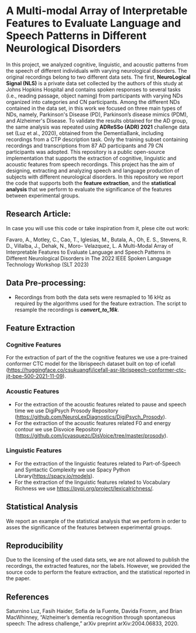 # A Multi-modal Array of Interpretable Features to Evaluate Language and Speech Patterns in Different Neurological Disorders

In this project, we analyzed cognitive, linguistic, and acoustic patterns from the speech of different individuals with varying neurological disorders. 
The original recordings belong to two different data sets. The first, **NeuroLogical Signal (NLS)** is a private data set collected by
the authors of this study at Johns Hopkins Hospital and contains spoken responses to several tasks (i.e., reading passage,
object naming) from participants with varying NDs organized into categories and CN participants. Among the different NDs contained in the data
set, in this work we focused on three main types of NDs, namely, Parkinson's Disease (PD), Parkinson’s disease mimics (PDM), and Alzheimer's Disease.
To validate the results obtained for the  AD group, the same analysis was repeated using **ADReSSo
(ADR) 2021** challenge data set (Luz et al., 2020), obtained from the DementiaBank, including recordings from a CTP description
task. Only the training subset containing recordings and transcriptions from 87 AD participants and 79 CN participants
was adopted. This repository is a public open-source implementation that supports the extraction of cognitive, linguistic and acoustic features from speech recordings. This project has the aim of designing, extracting and analyzing speech and language production of subjects with different neurological disorders. 
In this repository we report the code that supports both the **feature extraction**, and the **statistical analysis** that we perform to evaluate the significance of the features between experimental groups.


## Research Article: 

In case you will use this code or take inspiration from it, plese cite out work: 

Favaro, A., Motley, C., Cao, T., Iglesias, M., Butala, A., Oh, E. S., Stevens, R. D., Villalba, J., Dehak, N., Moro-
Velazquez, L. A Multi-Modal Array of Interpretable Features to Evaluate Language and Speech Patterns in Different
Neurological Disorders in The 2022 IEEE Spoken Language Technology Workshop (SLT 2023) 

## Data Pre-processing:

* Recordings from both the data sets were resmapled to 16 kHz as required by the algorithms used for the feature extraction. The script to resample the recordings is ***convert_to_16k***. 

## Feature Extraction 

### Cognitive Features
For the extraction of part of the the cognitive features we use a pre-trained conformer CTC model for the librispeech dataset built on top of icefall (https://huggingface.co/csukuangfj/icefall-asr-librispeech-conformer-ctc-jit-bpe-500-2021-11-09). 

### Acoustic Features

* For the extraction of the acoustic features related to pause and speech time we use DigiPsych Prosody Repository (<https://github.com/NeuroLexDiagnostics/DigiPsych_Prosody>).
* For the extraction of the acoustic features related F0 and energy contour we use Disvoice Repository (<https://github.com/jcvasquezc/DisVoice/tree/master/prosody>).


### Linguistic Features

* For the extraction of the linguistic features related to Part-of-Speech and Syntactic Complexity we use Spacy Python Library(<https://spacy.io/models>).
* For the extraction of the linguistic features related to Vocabulary Richness we use <https://pypi.org/project/lexicalrichness/>. 

## Statistical Analysis 

We report an example of the statistical analysis that we perform in order to asses the significance of the features between experimental groups.

## Reproducibility

Due to the licensing of the used data sets, we are not allowed to publish the recordings, the extracted features, nor the labels. However, we provided the source code to perform the feature extraction, and the statistical reported in the paper. 


## References 

Saturnino Luz, Fasih Haider, Sofia de la Fuente, Davida Fromm, and Brian MacWhinney, “Alzheimer’s dementia
recognition through spontaneous speech: The adress challenge,” arXiv preprint arXiv:2004.06833, 2020.